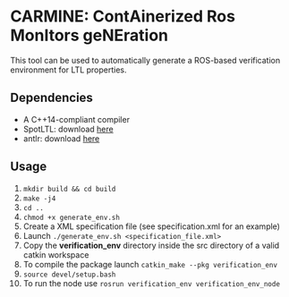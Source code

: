 # CARMINE: ContAinerized Ros MonItors geNEration
This tool can be used to automatically generate a ROS-based verification environment for LTL properties.

## Dependencies
- A C++14-compliant compiler
- SpotLTL: download [here](https://spot.lrde.epita.fr/install.html) 
- antlr: download [here](https://www.antlr.org/download.html)

## Usage
1. `mkdir build && cd build`
2. `make -j4`
3. `cd ..`
2. `chmod +x generate_env.sh`
1. Create a XML specification file (see specification.xml for an example)
2. Launch `./generate_env.sh <specification_file.xml>`
3. Copy the **verification_env** directory inside the src directory of a valid catkin workspace 
4. To compile the package launch `catkin_make --pkg verification_env`
5. `source devel/setup.bash`
6. To run the node use `rosrun verification_env verification_env_node`
